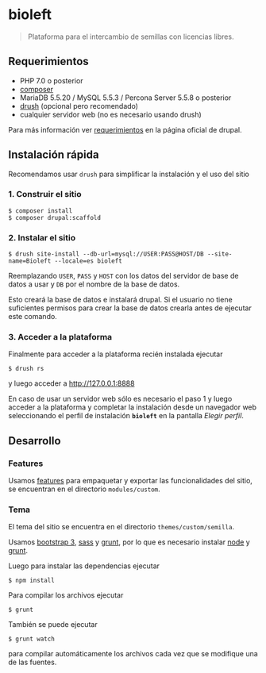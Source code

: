 # bioleft

> Plataforma para el intercambio de semillas con licencias libres.

## Requerimientos

* PHP 7.0 o posterior
* [composer][0]
* MariaDB 5.5.20 / MySQL 5.5.3 / Percona Server 5.5.8 o posterior
* [drush][1] (opcional pero recomendado)
* cualquier servidor web (no es necesario usando drush)

Para más información ver [requerimientos][2] en la página oficial de drupal.

## Instalación rápida

Recomendamos usar `drush` para simplificar la instalación y el uso del sitio

### 1. Construir el sitio

```
$ composer install
$ composer drupal:scaffold
```

### 2. Instalar el sitio

```
$ drush site-install --db-url=mysql://USER:PASS@HOST/DB --site-name=Bioleft --locale=es bioleft
```

Reemplazando `USER`, `PASS` y `HOST` con los datos del servidor de base de datos
a usar y `DB` por el nombre de la base de datos.

Esto creará la base de datos e instalará drupal. Si el usuario no tiene
suficientes permisos para crear la base de datos crearla antes de ejecutar este
comando.

### 3. Acceder a la plataforma

Finalmente para acceder a la plataforma recién instalada ejecutar

```
$ drush rs
```

y luego acceder a http://127.0.0.1:8888

En caso de usar un servidor web sólo es necesario el paso 1 y luego acceder a la
plataforma y completar la instalación desde un navegador web seleccionando el
perfil de instalación **`bioleft`** en la pantalla *Elegir perfil*.

## Desarrollo

### Features

Usamos [features][3] para empaquetar y exportar las funcionalidades del sitio,
se encuentran en el directorio `modules/custom`.

### Tema

El tema del sitio se encuentra en el directorio `themes/custom/semilla`.

Usamos [bootstrap 3][4], [sass][5] y [grunt][6], por lo que es necesario instalar 
[node][7] y [grunt][6].

Luego para instalar las dependencias ejecutar

```
$ npm install
```

Para compilar los archivos ejecutar

```
$ grunt
```

También se puede ejecutar

```
$ grunt watch
```

para compilar automáticamente los archivos cada vez que se modifique una de las fuentes.



[0]: https://getcomposer.org
[1]: https://www.drush.org
[2]: https://www.drupal.org/docs/8/system-requirements
[3]: https://www.drupal.org/projects/features
[4]: https://getbootstrap.com/docs/3.3
[5]: https://sass-lang.com
[6]: https://gruntjs.com
[7]: https://nodejs.org
